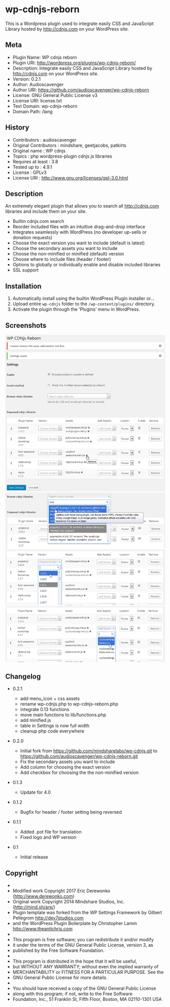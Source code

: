 wp-cdnjs-reborn
===============

This is a Wordpress plugin used to integrate easily CSS and JavaScript Library hosted by http://cdnjs.com on your WordPress site.

Meta
----
 * Plugin Name: WP cdnjs reborn
 * Plugin URI: http://wordpress.org/plugins/wp-cdnjs-reborn/
 * Description: Integrate easily CSS and JavaScript Library hosted by http://cdnjs.com on your WordPress site.
 * Version: 0.2.1
 * Author: Audioscavenger
 * Author URI: https://github.com/audioscavenger/wp-cdnjs-reborn
 * License: GNU General Public License v3
 * License URI: license.txt
 * Text Domain: wp-cdnjs-reborn
 * Domain Path: /lang

History
-------
* Contributors          : audioscavenger
* Original Contributors : mindshare, geetjacobs, patkirts
* Original name         : WP cdnjs
* Topics                : php wordpress-plugin cdnjs js libraries 
* Requires at least     : 3.8
* Tested up to          : 4.9.1
* License               : GPLv3
* License URI           : http://www.gnu.org/licenses/gpl-3.0.html

Description
-----------
An extremely elegant plugin that allows you to search all http://cdnjs.com libraries and include them on your site.

* Builtin cdnjs.com search
* Reorder included files with an intuitive drag-and-drop interface
* Integrates seamlessly with WordPress (no developer up-sells or donation requests)
* Choose the exact version you want to include (default is latest)
* Choose the secondary assets you want to include
* Choose the non-minified or minified (default) version
* Choose where to include files (header / footer)
* Options to globally or individually enable and disable included libraries
* SSL support

Installation
------------
1. Automatically install using the builtin WordPress Plugin installer
or...
1. Upload entire `wp-cdnjs` folder to the `/wp-content/plugins/` directory.
2. Activate the plugin through the 'Plugins' menu in WordPress.

Screenshots
-----------
![Settings](https://github.com/audioscavenger/wp-cdnjs-reborn/blob/master/screenshot-1.png)
![Browse Libraries](https://github.com/audioscavenger/wp-cdnjs-reborn/blob/master/screenshot-2.png)
![Change Version](https://github.com/audioscavenger/wp-cdnjs-reborn/blob/master/screenshot-3.png)
![Add Assets](https://github.com/audioscavenger/wp-cdnjs-reborn/blob/master/screenshot-4.png)

Changelog
---------
* 0.2.1
  * add menu_icon + css assets
  * rename wp-cdnjs.php to wp-cdnjs-reborn.php
  * integrate 0.13 functions
  * move main functions to lib/functions.php
  * add minified js
  * table in Settings is now full width
  * cleanup php code everywhere

* 0.2.0
  * Initial fork from https://github.com/mindsharelabs/wp-cdnjs.git to https://github.com/audioscavenger/wp-cdnjs-reborn.git
  * Fix the secondary assets you want to include
  * Add column for choosing the exact version
  * Add checkbox for choosing the the non-minified version

* 0.1.3
  * Update for 4.0

* 0.1.2
  * Bugfix for header / footer setting being reversed

* 0.1.1
  * Added .pot file for translation
  * Fixed logo and WP version

* 0.1
  * Initial release


Copyright
---------
 * 
 * Modified work Copyright 2017 Eric Derewonko (http://www.derewonko.com)
 * Original work Copyright 2014 Mindshare Studios, Inc. (http://mind.sh/are/)
 * Plugin template was forked from the WP Settings Framework by Gilbert Pellegrom http://dev7studios.com
 * and the WordPress Plugin Boilerplate by Christopher Lamm http://www.theantichris.com
 *
 * This program is free software; you can redistribute it and/or modify
 * it under the terms of the GNU General Public License, version 3, as
 * published by the Free Software Foundation.
 *
 * This program is distributed in the hope that it will be useful,
 * but WITHOUT ANY WARRANTY; without even the implied warranty of
 * MERCHANTABILITY or FITNESS FOR A PARTICULAR PURPOSE.  See the
 * GNU General Public License for more details.
 *
 * You should have received a copy of the GNU General Public License
 * along with this program; if not, write to the Free Software
 * Foundation, Inc., 51 Franklin St, Fifth Floor, Boston, MA  02110-1301  USA
